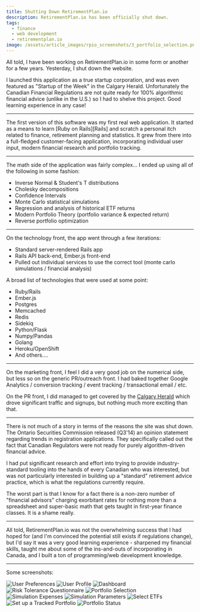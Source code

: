 ```yaml
---
title: Shutting Down RetirementPlan.io
description: RetirementPlan.io has been officially shut down.
tags:
  - finance
  - web development
  - retirementplan.io
image: /assets/article_images/rpio_screenshots/3_portfolio_selection.png
---
```


All told, I have been working on RetirementPlan.io in some form or another for a few years. Yesterday, I shut down the website.

I launched this application as a true startup corporation, and was even featured as "Startup of the Week" in the Calgary Herald. Unfortunately the Canadian Financial Regulations are not quite ready for 100% algorithmic financial advice (unlike in the U.S.) so I had to shelve this project.  Good learning experience in any case!

---

The first version of this software was my first real web application.  It started as a means to learn [Ruby on Rails][Rails] and scratch a personal itch related to finance, retirement planning and statistics.  It grew from there into a full-fledged customer-facing application, incorporating individual user input, modern financial research and portfolio tracking.

---

The math side of the application was fairly complex... I ended up using all of the following in some fashion:

- Inverse Normal & Student's T distributions
- Cholesky decompositions
- Confidence Intervals
- Monte Carlo statistical simulations
- Regression and analysis of historical ETF returns
- Modern Portfolio Theory (portfolio variance & expected return)
- Reverse portfolio optimization

---

On the technology front, the app went through a few iterations:

- Standard server-rendered Rails app
- Rails API back-end, Ember.js front-end
- Pulled out individual services to use the correct tool (monte carlo simulations / financial analysis)

A broad list of technologies that were used at some point:

- Ruby/Rails
- Ember.js
- Postgres
- Memcached
- Redis
- Sidekiq
- Python/Flask
- Numpy/Pandas
- Golang
- Heroku/OpenShift
- And others....

---

On the marketing front, I feel I did a very good job on the numerical side, but less so on the generic PR/outreach front.  I had baked together Google Analytics / conversion tracking / event tracking / transactional email / etc.

On the PR front, I did managed to get covered by the [Calgary Herald](http://blogs.calgaryherald.com/2014/07/21/startup-of-the-week-retirementplan-io/) which drove significant traffic and signups, but nothing much more exciting than that.

---

There is not much of a story in terms of the reasons the site was shut down. The Ontario Securities Commission released (Q3'14) an opinion statement regarding trends in registration applications. They specifically called out the fact that Canadian Regulators were not ready for purely algorithm-driven financial advice.

I had put significant research and effort into trying to provide industry-standard tooling into the hands of every Canadian who was interested, but was not particularly interested in building up a "standard" retirement advice practice, which is what the regulations currently require.

The worst part is that I know for a fact there is a non-zero number of "financial advisors" charging exorbitant rates for nothing more than a spreadsheet and super-basic math that gets taught in first-year finance classes. It is a shame really.

---

All told, RetirementPlan.io was not the overwhelming success that I had hoped for (and I'm convinced the potential still exists if regulations change), but I'd say it was a very good learning experience - sharpened my financial skills, taught me about some of the ins-and-outs of incorporating in Canada, and I built a ton of programming/web development knowledge.

---

Some screenshots:

![User Preferences](/assets/article_images/rpio_screenshots/0_user_preferences.png) 
![User Profile](/assets/article_images/rpio_screenshots/0_user_profile.png)
![Dashboard](/assets/article_images/rpio_screenshots/1_dashboard.png) 
![Risk Tolerance Questionnaire](/assets/article_images/rpio_screenshots/2_risk_tolerance_questionnaire.png)
![Portfolio Selection](/assets/article_images/rpio_screenshots/3_portfolio_selection.png) 
![Simulation Expenses](/assets/article_images/rpio_screenshots/4_simulation_expenses.png) 
![Simulation Parameters](/assets/article_images/rpio_screenshots/4_simulation_parameters.png) 
![Select ETFs](/assets/article_images/rpio_screenshots/5_select_ETFs.png) 
![Set up a Tracked Portfolio](/assets/article_images/rpio_screenshots/7_set_up_tracked_portfolio.png) 
![Portfolio Status](/assets/article_images/rpio_screenshots/8_portfolio_status.png) 
